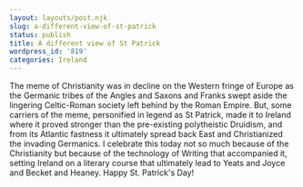 ```yaml
---
layout: layouts/post.njk
slug: a-different-view-of-st-patrick
status: publish
title: A different view of St Patrick
wordpress_id: '819'
categories: Ireland
---
```


The meme of Christianity was in decline on the Western fringe of Europe as the Germanic tribes of the Angles and Saxons and Franks swept aside the lingering Celtic-Roman society left behind by the Roman Empire.  But, some carriers of the meme, personified in legend as St Patrick, made it to Ireland where it proved stronger than the pre-existing polytheistic Druidism, and from its Atlantic fastness it ultimately spread back East and Christianized the invading Germanics.  I celebrate this today not so much because of the Christianity but because of the technology of Writing that accompanied it, setting Ireland on a literary course that ultimately lead to Yeats and Joyce and Becket and Heaney.  Happy St. Patrick's Day!
